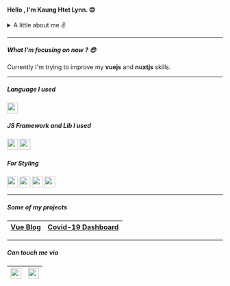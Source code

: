 #### Hello , I'm Kaung Htet Lynn. :blush:

<details>
<summary>A little about me ✌️</summary>
<br>
I am trying to be a frontend developer.
I really like to manipulate with css and js. I learned from youtube and read books, docs, etc...
</details>

---

##### What I'm focusing on now ? :sunglasses:

Currently I'm trying to improve my **vuejs** and **nuxtjs** skills.

---

##### Language I used

<img src="https://img.icons8.com/color/48/000000/javascript.png" width="25"/>

##### JS Framework and Lib I used

<p float="left">
<img src="https://img.icons8.com/color/48/000000/vue-js.png" width="25" />
<img src="https://img.icons8.com/ios-filled/50/000000/jquery.png" width="25"/>
</p>

##### For Styling

<p float="left">
<img src="https://i.imgur.com/BzS2wtv.png" width="25"/>
<img src="https://i.imgur.com/IdVUbi2.png" width="25"/>
<img src="https://i.imgur.com/OTcEb8Z.png" width="25"/>
<img src="https://i.imgur.com/bVRwFC8.jpg" width="25"/>
</p>

---

##### Some of my projects

| [Vue Blog](https://github.com/) | [Covid-19 Dashboard](https://github.com/) |
| ------------------------------- | ----------------------------------------- |

---

##### Can touch me via

| [<img src="https://i.imgur.com/HyvlxuC.png" width="25"/>](mailto:https://dev.kaunghtet@gmail.com) | [<img src="https://img.icons8.com/fluent/48/000000/facebook-new.png" width="25"/>](https://www.facebook.com/tragonn.tonian) |
| ------------------------------------------------------------------------------------------------- | :-------------------------------------------------------------------------------------------------------------------------: |
